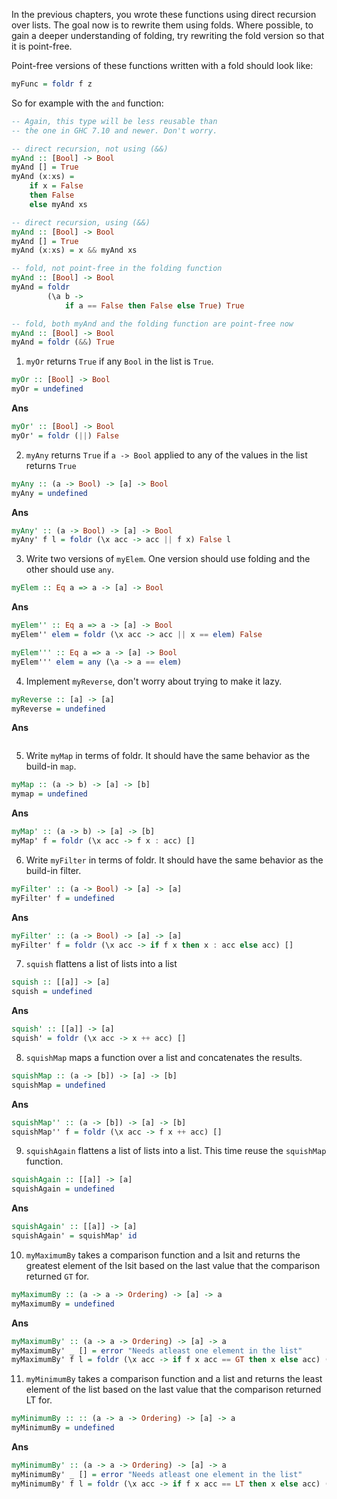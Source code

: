 In the previous chapters, you wrote these functions using direct recursion over lists. The goal now is to rewrite them using folds. Where possible, to gain a deeper understanding of folding, try rewriting the fold version so that it is point-free.

Point-free versions of these functions written with a fold should look like: 

```haskell
myFunc = foldr f z
```

So for example with the `and` function:

```haskell
-- Again, this type will be less reusable than
-- the one in GHC 7.10 and newer. Don't worry.

-- direct recursion, not using (&&)
myAnd :: [Bool] -> Bool
myAnd [] = True
myAnd (x:xs) = 
    if x = False
    then False
    else myAnd xs

-- direct recursion, using (&&)
myAnd :: [Bool] -> Bool
myAnd [] = True
myAnd (x:xs) = x && myAnd xs

-- fold, not point-free in the folding function
myAnd :: [Bool] -> Bool
myAnd = foldr
        (\a b -> 
            if a == False then False else True) True

-- fold, both myAnd and the folding function are point-free now
myAnd :: [Bool] -> Bool
myAnd = foldr (&&) True
```

1. `myOr` returns `True` if any `Bool` in the list is `True`.
```haskell
myOr :: [Bool] -> Bool
myOr = undefined
```

**Ans**
```haskell
myOr' :: [Bool] -> Bool
myOr' = foldr (||) False
```

2. `myAny` returns `True` if `a -> Bool` applied to any of the values in the list returns `True`
```haskell
myAny :: (a -> Bool) -> [a] -> Bool
myAny = undefined
```

**Ans**
```haskell
myAny' :: (a -> Bool) -> [a] -> Bool
myAny' f l = foldr (\x acc -> acc || f x) False l
```

3. Write two versions of `myElem`. One version should use folding and the other should use `any`.

```haskell
myElem :: Eq a => a -> [a] -> Bool
```

**Ans**
```haskell
myElem'' :: Eq a => a -> [a] -> Bool
myElem'' elem = foldr (\x acc -> acc || x == elem) False

myElem''' :: Eq a => a -> [a] -> Bool
myElem''' elem = any (\a -> a == elem)
```

4. Implement `myReverse`, don't worry about trying to make it lazy.

```haskell
myReverse :: [a] -> [a]
myReverse = undefined
```

**Ans**
```haskell
```

5. Write `myMap` in terms of foldr. It should have the same behavior as the build-in `map`.

```haskell
myMap :: (a -> b) -> [a] -> [b]
mymap = undefined
```

**Ans**
```haskell
myMap' :: (a -> b) -> [a] -> [b]
myMap' f = foldr (\x acc -> f x : acc) []
```

6. Write `myFilter` in terms of foldr. It should have the same behavior as the build-in filter.

```haskell
myFilter' :: (a -> Bool) -> [a] -> [a]
myFilter' f = undefined
```

**Ans**
```haskell
myFilter' :: (a -> Bool) -> [a] -> [a]
myFilter' f = foldr (\x acc -> if f x then x : acc else acc) []
```

7. `squish` flattens a list of lists into a list
```haskell
squish :: [[a]] -> [a]
squish = undefined
```

**Ans**
```haskell
squish' :: [[a]] -> [a]
squish' = foldr (\x acc -> x ++ acc) []
```

8. `squishMap` maps a function over a list and concatenates the results.
```haskell
squishMap :: (a -> [b]) -> [a] -> [b]
squishMap = undefined
```

**Ans**
```haskell
squishMap'' :: (a -> [b]) -> [a] -> [b]
squishMap'' f = foldr (\x acc -> f x ++ acc) []
```

9. `squishAgain` flattens a list of lists into a list. This time reuse the `squishMap` function.
```haskell
squishAgain :: [[a]] -> [a]
squishAgain = undefined
```

**Ans**
```haskell
squishAgain' :: [[a]] -> [a]
squishAgain' = squishMap' id
```

10. `myMaximumBy` takes a comparison function and a lsit and returns the greatest element of the lsit based on the last value that the comparison returned `GT` for.
```haskell
myMaximumBy :: (a -> a -> Ordering) -> [a] -> a
myMaximumBy = undefined
```

**Ans**
```haskell
myMaximumBy' :: (a -> a -> Ordering) -> [a] -> a
myMaximumBy' _ [] = error "Needs atleast one element in the list"
myMaximumBy' f l = foldr (\x acc -> if f x acc == GT then x else acc) (last l) l
```

11. `myMinimumBy` takes a comparison function and a list and returns the least element of the list based on the last value that the comparison returned LT for.
```haskell
myMinimumBy :: :: (a -> a -> Ordering) -> [a] -> a
myMinimumBy = undefined
```

**Ans**
```haskell
myMinimumBy' :: (a -> a -> Ordering) -> [a] -> a
myMinimumBy' _ [] = error "Needs atleast one element in the list"
myMinimumBy' f l = foldr (\x acc -> if f x acc == LT then x else acc) (last l) l
```